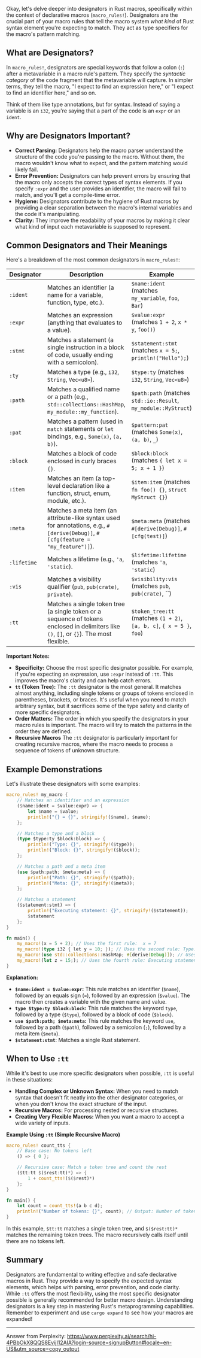 Okay, let's delve deeper into designators in Rust macros, specifically within the context of declarative macros (`macro_rules!`). Designators are the crucial part of your macro rules that tell the macro system *what kind* of Rust syntax element you're expecting to match. They act as type specifiers for the macro's pattern matching.

## What are Designators?

In `macro_rules!`, designators are special keywords that follow a colon (`:`) after a metavariable in a macro rule's pattern. They specify the *syntactic category* of the code fragment that the metavariable will capture. In simpler terms, they tell the macro, "I expect to find an expression here," or "I expect to find an identifier here," and so on.

Think of them like type annotations, but for syntax. Instead of saying a variable is an `i32`, you're saying that a part of the code is an `expr` or an `ident`.

## Why are Designators Important?

*   **Correct Parsing:** Designators help the macro parser understand the structure of the code you're passing to the macro. Without them, the macro wouldn't know what to expect, and the pattern matching would likely fail.
*   **Error Prevention:**  Designators can help prevent errors by ensuring that the macro only accepts the correct types of syntax elements. If you specify `:expr` and the user provides an identifier, the macro will fail to match, and you'll get a compile-time error.
*   **Hygiene:** Designators contribute to the hygiene of Rust macros by providing a clear separation between the macro's internal variables and the code it's manipulating.
*   **Clarity:**  They improve the readability of your macros by making it clear what kind of input each metavariable is supposed to represent.

## Common Designators and Their Meanings

Here's a breakdown of the most common designators in `macro_rules!`:

| Designator | Description                                                                                                                               | Example                                          |
| ---------- | ----------------------------------------------------------------------------------------------------------------------------------------- | ------------------------------------------------ |
| `:ident`   | Matches an identifier (a name for a variable, function, type, etc.).                                                                   | `$name:ident` (matches `my_variable`, `foo`, `Bar`) |
| `:expr`    | Matches an expression (anything that evaluates to a value).                                                                             | `$value:expr` (matches `1 + 2`, `x * y`, `foo()`)   |
| `:stmt`    | Matches a statement (a single instruction in a block of code, usually ending with a semicolon).                                       | `$statement:stmt` (matches `x = 5;`, `println!("Hello");`) |
| `:ty`      | Matches a type (e.g., `i32`, `String`, `Vec<u8>`).                                                                                     | `$type:ty` (matches `i32`, `String`, `Vec<u8>`)    |
| `:path`    | Matches a qualified name or a path (e.g., `std::collections::HashMap`, `my_module::my_function`).                                        | `$path:path` (matches `std::io::Result`, `my_module::MyStruct`) |
| `:pat`     | Matches a pattern (used in `match` statements or `let` bindings, e.g., `Some(x)`, `(a, b)`).                                               | `$pattern:pat` (matches `Some(x)`, `(a, b)`, `_`)  |
| `:block`   | Matches a block of code enclosed in curly braces `{}`.                                                                                   | `$block:block` (matches `{ let x = 5; x + 1 }`)   |
| `:item`    | Matches an item (a top-level declaration like a function, struct, enum, module, etc.).                                                  | `$item:item` (matches `fn foo() {}`, `struct MyStruct {}`) |
| `:meta`    | Matches a meta item (an attribute-like syntax used for annotations, e.g., `#[derive(Debug)]`, `#[cfg(feature = "my_feature")]`).        | `$meta:meta` (matches `#[derive(Debug)]`, `#[cfg(test)]`) |
| `:lifetime`| Matches a lifetime (e.g., `'a`, `'static`).                                                                                             | `$lifetime:lifetime` (matches `'a`, `'static`)      |
| `:vis`     | Matches a visibility qualifier (`pub`, `pub(crate)`, `private`).                                                                          | `$visibility:vis` (matches `pub`, `pub(crate)`, ``)      |
| `:tt`      | Matches a single token tree (a single token or a sequence of tokens enclosed in delimiters like `()`, `[]`, or `{}`).  The most flexible. | `$token_tree:tt` (matches `(1 + 2)`, `[a, b, c]`, `{ x = 5 }`, `foo`) |

**Important Notes:**

*   **Specificity:** Choose the most specific designator possible. For example, if you're expecting an expression, use `:expr` instead of `:tt`. This improves the macro's clarity and can help catch errors.
*   **`tt` (Token Tree):**  The `:tt` designator is the most general. It matches almost anything, including single tokens or groups of tokens enclosed in parentheses, brackets, or braces.  It's useful when you need to match arbitrary syntax, but it sacrifices some of the type safety and clarity of more specific designators.
*   **Order Matters:**  The order in which you specify the designators in your macro rules is important. The macro will try to match the patterns in the order they are defined.
*    **Recursive Macros**  The `:tt` designator is particularly important for creating recursive macros, where the macro needs to process a sequence of tokens of unknown structure.

## Example Demonstrations

Let's illustrate these designators with some examples:

```rust
macro_rules! my_macro {
    // Matches an identifier and an expression
    ($name:ident = $value:expr) => {
        let $name = $value;
        println!("{} = {}", stringify!($name), $name);
    };

    // Matches a type and a block
    (type $type:ty $block:block) => {
        println!("Type: {}", stringify!($type));
        println!("Block: {}", stringify!($block));
    };

    // Matches a path and a meta item
    (use $path:path; $meta:meta) => {
        println!("Path: {}", stringify!($path));
        println!("Meta: {}", stringify!($meta));
    };

    // Matches a statement
    ($statement:stmt) => {
        println!("Executing statement: {}", stringify!($statement));
        $statement
    };
}

fn main() {
    my_macro!(x = 5 + 2); // Uses the first rule:  x = 7
    my_macro!(type i32 { let y = 10; }); // Uses the second rule: Type: i32, Block: { let y = 10; }
    my_macro!(use std::collections::HashMap; #[derive(Debug)]); // Uses the third rule: Path: std::collections::HashMap, Meta: #[derive(Debug)]
    my_macro!(let z = 15;); // Uses the fourth rule: Executing statement: let z = 15;
}
```

**Explanation:**

*   **`$name:ident = $value:expr`:** This rule matches an identifier (`$name`), followed by an equals sign (`=`), followed by an expression (`$value`).  The macro then creates a variable with the given name and value.
*   **`type $type:ty $block:block`:** This rule matches the keyword `type`, followed by a type (`$type`), followed by a block of code (`$block`).
*   **`use $path:path; $meta:meta`:** This rule matches the keyword `use`, followed by a path (`$path`), followed by a semicolon (`;`), followed by a meta item (`$meta`).
*   **`$statement:stmt`**:  Matches a single Rust statement.

## When to Use `:tt`

While it's best to use more specific designators when possible, `:tt` is useful in these situations:

*   **Handling Complex or Unknown Syntax:** When you need to match syntax that doesn't fit neatly into the other designator categories, or when you don't know the exact structure of the input.
*   **Recursive Macros:**  For processing nested or recursive structures.
*   **Creating Very Flexible Macros:** When you want a macro to accept a wide variety of inputs.

**Example Using `:tt` (Simple Recursive Macro)**

```rust
macro_rules! count_tts {
    // Base case: No tokens left
    () => { 0 };

    // Recursive case: Match a token tree and count the rest
    ($tt:tt $($rest:tt)*) => {
        1 + count_tts!($($rest)*)
    };
}

fn main() {
    let count = count_tts!(a b c d);
    println!("Number of tokens: {}", count); // Output: Number of tokens: 4
}
```

In this example, `$tt:tt` matches a single token tree, and `$($rest:tt)*` matches the remaining token trees.  The macro recursively calls itself until there are no tokens left.

## Summary

Designators are fundamental to writing effective and safe declarative macros in Rust. They provide a way to specify the expected syntax elements, which helps with parsing, error prevention, and code clarity. While `:tt` offers the most flexibility, using the most specific designator possible is generally recommended for better macro design. Understanding designators is a key step in mastering Rust's metaprogramming capabilities. Remember to experiment and use `cargo expand` to see how your macros are expanded!

---
Answer from Perplexity: https://www.perplexity.ai/search/hi-4PBbOkX8QQS8EvijI12AIA?login-source=signupButton#locale=en-US&utm_source=copy_output
